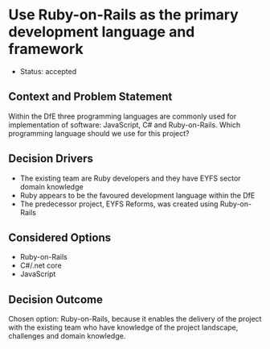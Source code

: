 # Use Ruby-on-Rails as the primary development language and framework

* Status: accepted

## Context and Problem Statement

Within the DfE three programming languages are commonly used for implementation of software: JavaScript, C# and Ruby-on-Rails. Which programming language should we use for this project?

## Decision Drivers <!-- optional -->

* The existing team are Ruby developers and they have EYFS sector domain knowledge
* Ruby appears to be the favoured development language within the DfE
* The predecessor project, EYFS Reforms, was created using Ruby-on-Rails

## Considered Options

* Ruby-on-Rails
* C#/.net core
* JavaScript

## Decision Outcome

Chosen option: Ruby-on-Rails, because it enables the delivery of the project with the existing team who have knowledge of the project landscape, challenges and domain knowledge.
